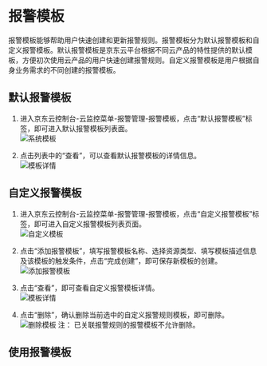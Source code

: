 # 报警模板
报警模板能够帮助用户快速创建和更新报警规则。报警模板分为默认报警模板和自定义报警模板。默认报警模板是京东云平台根据不同云产品的特性提供的默认模板，方便初次使用云产品的用户快速创建报警规则。自定义报警模板是用户根据自身业务需求的不同创建的报警模板。

## 默认报警模板  
1.	进入京东云控制台-云监控菜单-报警管理-报警模板，点击“默认报警模板”标签，即可进入默认报警模板列表面。  
![系统模板](../../../../image/Cloud-Monitor/9-mb-xt.png)  

2.	点击列表中的“查看”，可以查看默认报警模板的详情信息。  
![模板详情](../../../../image/Cloud-Monitor/9-mb-xq.png)

## 自定义报警模板  
1.	进入京东云控制台-云监控菜单-报警管理-报警模板，点击“自定义报警模板”标签，即可进入自定义报警模板列表页面。  
![自定义模板](../../../../image/Cloud-Monitor/9-mb-zdy.png)  
2.	点击“添加报警模板”，填写报警模板名称、选择资源类型、填写模板描述信息及该模板的触发条件，点击“完成创建”，即可保存新模板的创建。  
![添加报警模板](../../../../image/Cloud-Monitor/9-mb-zdy-tj.png)  

3. 点击“查看”，即可查看自定义报警模板详情。  
![模板详情](../../../../image/Cloud-Monitor/9-mb-zdy-xq.png)

4. 点击“删除”，确认删除当前选中的自定义报警规则模板，即可删除。  
![删除模板](../../../../image/Cloud-Monitor/9-mb-zdy-sc.png)
注： 已关联报警规则的报警模板不允许删除。



## 使用报警模板  



